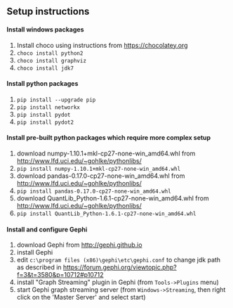 ## Setup instructions

#### Install windows packages

1. Install choco using instructions from https://chocolatey.org
2. `choco install python2`
3. `choco install graphviz`
4. `choco install jdk7`

#### Install python packages

1. `pip install --upgrade pip`
2. `pip install networkx`
3. `pip install pydot`
4. `pip install pydot2`

#### Install pre-built python packages which require more complex setup

1. download numpy-1.10.1+mkl-cp27-none-win_amd64.whl from http://www.lfd.uci.edu/~gohlke/pythonlibs/
2. `pip install numpy-1.10.1+mkl-cp27-none-win_amd64.whl`
3. download pandas-0.17.0-cp27-none-win_amd64.whl from http://www.lfd.uci.edu/~gohlke/pythonlibs/
4. `pip install pandas-0.17.0-cp27-none-win_amd64.whl`
5. download QuantLib_Python-1.6.1-cp27-none-win_amd64.whl from http://www.lfd.uci.edu/~gohlke/pythonlibs/
6. `pip install QuantLib_Python-1.6.1-cp27-none-win_amd64.whl`

#### Install and configure Gephi

1. download Gephi from http://gephi.github.io
2. install Gephi
3. edit `c:\program files (x86)\gephi\etc\gephi.conf` to change jdk path as described in https://forum.gephi.org/viewtopic.php?f=3&t=3580&p=10712#p10712
4. install "Graph Streaming" plugin in Gephi (from `Tools->Plugins` menu)
5. start Gephi graph streaming server (from `Windows->Streaming`, then right click on the 'Master Server' and select start)
